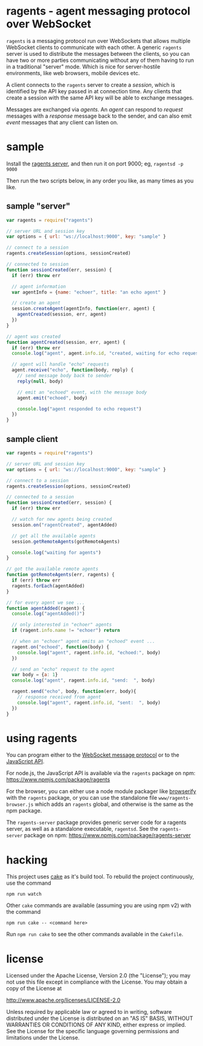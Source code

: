 ragents - agent messaging protocol over WebSocket
================================================================================

`ragents` is a messaging protocol run over WebSockets that allows multiple
WebSocket clients to communicate with each other.  A generic `ragents` server
is used to distribute the messages between the clients, so you can have two
or more parties communicating without any of them having to run in a
traditional "server" mode.  Which is nice for server-hostile environments,
like web browsers, mobile devices etc.

A client connects to the `ragents` server to create a *session*, which is
identified by the API key passed in at connection time.  Any clients that
create a session with the same API key will be able to exchange messages.

Messages are exchanged via *agents*.  An *agent* can respond to *request*
messages with a *response* message back to the sender, and can also emit
*event* messages that any client can listen on.



sample
================================================================================


Install the [ragents server](https://www.npmjs.com/package/ragents-server),
and then run it on port 9000; eg, `ragentsd -p 9000`

Then run the two scripts below, in any order you like, as many times as you like.


sample "server"
--------------------------------------------------------------------------------

```js
var ragents = require("ragents")

// server URL and session key
var options = { url: "ws://localhost:9000", key: "sample" }

// connect to a session
ragents.createSession(options, sessionCreated)

// connected to session
function sessionCreated(err, session) {
  if (err) throw err

  // agent information
  var agentInfo = {name: "echoer", title: "an echo agent" }

  // create an agent
  session.createAgent(agentInfo, function(err, agent) {
    agentCreated(session, err, agent)
  })
}

// agent was created
function agentCreated(session, err, agent) {
  if (err) throw err
  console.log("agent", agent.info.id, "created, waiting for echo requests")

  // agent will handle "echo" requests
  agent.receive("echo", function(body, reply) {
    // send message body back to sender
    reply(null, body)

    // emit an "echoed" event, with the message body
    agent.emit("echoed", body)

    console.log("agent responded to echo request")
  })
}
```


sample client
--------------------------------------------------------------------------------

```js
var ragents = require("ragents")

// server URL and session key
var options = { url: "ws://localhost:9000", key: "sample" }

// connect to a session
ragents.createSession(options, sessionCreated)

// connected to a session
function sessionCreated(err, session) {
  if (err) throw err

  // watch for new agents being created
  session.on("ragentCreated", agentAdded)

  // get all the available agents
  session.getRemoteAgents(gotRemoteAgents)

  console.log("waiting for agents")
}

// got the available remote agents
function gotRemoteAgents(err, ragents) {
  if (err) throw err
  ragents.forEach(agentAdded)
}

// for every agent we see ...
function agentAdded(ragent) {
  console.log("agentAdded()")

  // only interested in "echoer" agents
  if (ragent.info.name != "echoer") return

  // when an "echoer" agent emits an "echoed" event ...
  ragent.on("echoed", function(body) {
    console.log("agent", ragent.info.id, "echoed:", body)
  })

  // send an "echo" request to the agent
  var body = {a: 1}
  console.log("agent", ragent.info.id, "send:  ", body)

  ragent.send("echo", body, function(err, body){
    // response received from agent
    console.log("agent", ragent.info.id, "sent:  ", body)
  })
}
```


using ragents
================================================================================

You can program either to the
[WebSocket message protocol](https://github.com/ragents/ragents/blob/master/ragents-ws-protocol.md)
or to the
[JavaScript API](https://github.com/ragents/ragents/blob/master/ragents-js-api.md).

For node.js, the JavaScript API is available via the `ragents` package on npm:
<https://www.npmjs.com/package/ragents>

For the browser, you can either use a node module packager like
[browserify](https://www.npmjs.com/package/browserify)
with the `ragents` package, or you can use the standalone file
`www/ragents-browser.js` which adds an `ragents` global, and otherwise is
the same as the npm package.

The `ragents-server` package provides generic server code for a ragents server,
as well as a standalone executable, `ragentsd`.  See the `ragents-server` package
on npm:
<https://www.npmjs.com/package/ragents-server>



hacking
================================================================================

This project uses [cake](http://coffeescript.org/#cake) as it's
build tool.  To rebuild the project continuously, use the command

    npm run watch

Other `cake` commands are available (assuming you are using npm v2) with
the command

    npm run cake -- <command here>

Run `npm run cake` to see the other commands available in the `Cakefile`.



license
================================================================================

Licensed under the Apache License, Version 2.0 (the "License");
you may not use this file except in compliance with the License.
You may obtain a copy of the License at

<http://www.apache.org/licenses/LICENSE-2.0>

Unless required by applicable law or agreed to in writing, software
distributed under the License is distributed on an "AS IS" BASIS,
WITHOUT WARRANTIES OR CONDITIONS OF ANY KIND, either express or implied.
See the License for the specific language governing permissions and
limitations under the License.
